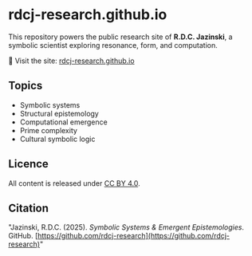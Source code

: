 # rdcj-research.github.io

This repository powers the public research site of **R.D.C. Jazinski**, a symbolic scientist exploring resonance, form, and computation.

🔗 Visit the site: [rdcj-research.github.io](https://rdcj-research.github.io)

## Topics

- Symbolic systems
- Structural epistemology
- Computational emergence
- Prime complexity
- Cultural symbolic logic

## Licence

All content is released under [CC BY 4.0](https://creativecommons.org/licenses/by/4.0/).

## Citation

"Jazinski, R.D.C. (2025). *Symbolic Systems & Emergent Epistemologies*. GitHub. [https://github.com/rdcj-research](https://github.com/rdcj-research)"
